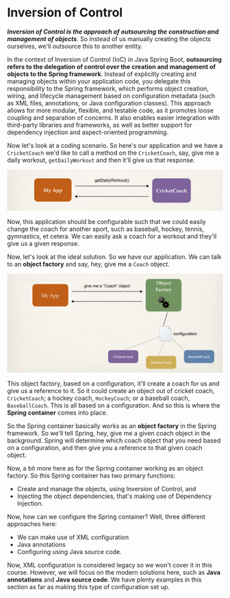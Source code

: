 # Inversion of Control

***Inversion of Control is the approach of outsourcing the construction and management of objects***. So instead of us manually creating the objects ourselves, we'll outsource this to another entity.

In the context of Inversion of Control (IoC) in Java Spring Boot, **outsourcing refers to the delegation of control over the creation and management of objects to the Spring framework**. Instead of explicitly creating and managing objects within your application code, you delegate this responsibility to the Spring framework, which performs object creation, wiring, and lifecycle management based on configuration metadata (such as XML files, annotations, or Java configuration classes). This approach allows for more modular, flexible, and testable code, as it promotes loose coupling and separation of concerns. It also enables easier integration with third-party libraries and frameworks, as well as better support for dependency injection and aspect-oriented programming.

Now let's look at a coding scenario. So here's our application and we have a `CricketCoach` we'd like to call a method on the `CricketCoach`, say, give me a daily workout, `getDailyWorkout` and then it'll give us that response. 

<img alt="image" src="1-img-001.png" width="100%" height="50%"/>

Now, this application should be configurable such that we could easily change the coach for another sport, such as baseball, hockey, tennis, gymnastics, et cetera. We can easily ask a coach for a workout and they'll give us a given response. 

Now, let's look at the ideal solution. So we have our application. We can talk to an **object factory** and say, hey, give me a `Coach` object. 

<img alt="image" src="1-img-002.png" width="100%" height="50%"/>

This object factory, based on a configuration, it'll create a coach for us and give us a reference to it. So it could create an object out of cricket coach, `CricketCoach`; a hockey coach, `HockeyCoach`; or a baseball coach, `BaseballCoach`. This is all based on a configuration. And so this is where the **Spring container** comes into place. 

So the Spring container basically works as an **object factory** in the Spring framework. So we'll tell Spring, hey, give me a given coach object in the background. Spring will determine which coach object that you need based on a configuration, and then give you a reference to that given coach object. 

Now, a bit more here as for the Spring container working as an object factory. So this Spring container has two primary functions: 

  + Create and manage the objects, using Inversion of Control, and 
  + Injecting the object dependencies, that's making use of Dependency Injection. 

Now, how can we configure the Spring container? Well, three different approaches here:

  + We can make use of XML configuration 
  + Java annotations 
  + Configuring using Java source code. 

Now, XML configuration is considered legacy so we won't cover it in this course. However, we will focus on the modern solutions here, such as **Java annotations** and **Java source code**. We have plenty examples in this section as far as making this type of configuration set up.
